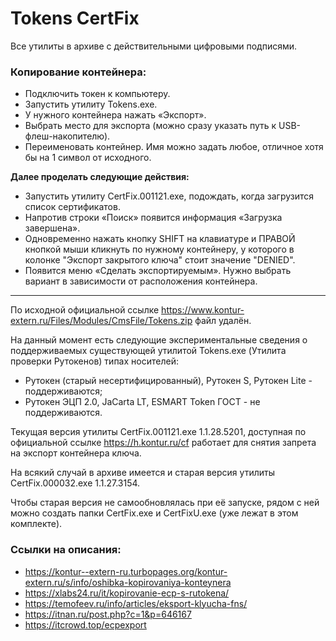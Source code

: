 # Tokens CertFix

Все утилиты в архиве с действительными цифровыми подписями.

### Копирование контейнера:

* Подключить токен к компьютеру.
* Запустить утилиту Tokens.exe.
* У нужного контейнера нажать «Экспорт».
* Выбрать место для экспорта (можно сразу указать путь к USB-флеш-накопителю).
* Переименовать контейнер. Имя можно задать любое, отличное хотя бы на 1 символ от исходного.

**Далее проделать следующие действия:**

* Запустить утилиту CertFix.001121.exe, подождать, когда загрузится список сертификатов.
* Напротив строки «Поиск» появится информация «Загрузка завершена».
* Одновременно нажать кнопку SHIFT на клавиатуре и ПРАВОЙ кнопкой мыши кликнуть по нужному контейнеру, у которого в колонке "Экспорт закрытого ключа" стоит значение "DENIED".
* Появится меню «Сделать экспортируемым». Нужно выбрать вариант в зависимости от расположения контейнера.

---

По исходной официальной ссылке https://www.kontur-extern.ru/Files/Modules/CmsFile/Tokens.zip файл удалён.

На данный момент есть следующие экспериментальные сведения о поддерживаемых существующей утилитой
Tokens.exe (Утилита проверки Рутокенов) типах носителей:
* Рутокен (старый несертифицированный), Рутокен S, Рутокен Lite - поддерживаются;
* Рутокен ЭЦП 2.0, JaCarta LT, ESMART Token ГОСТ - не поддерживаются. 

Текущая версия утилиты CertFix.001121.exe 1.1.28.5201, доступная по официальной ссылке https://h.kontur.ru/cf работает для снятия запрета на экспорт контейнера ключа.

На всякий случай в архиве имеется и старая версия утилиты CertFix.000032.exe 1.1.27.3154.

Чтобы старая версия не самообновлялась при её запуске, рядом с ней можно создать папки CertFix.exe и CertFixU.exe (уже лежат в этом комплекте).

### Ссылки на описания:

* https://kontur--extern-ru.turbopages.org/kontur-extern.ru/s/info/oshibka-kopirovaniya-konteynera
* https://xlabs24.ru/it/kopirovanie-ecp-s-rutokena/
* https://temofeev.ru/info/articles/eksport-klyucha-fns/
* https://itnan.ru/post.php?c=1&p=646167
* https://itcrowd.top/ecpexport
